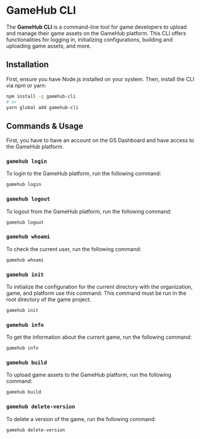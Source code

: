 # GameHub CLI

The **GameHub CLI** is a command-line tool for game developers to upload and manage their game assets on the GameHub platform. This CLI offers functionalities for logging in, initializing configurations, building and uploading game assets, and more.

## Installation

First, ensure you have Node.js installed on your system. Then, install the CLI via npm or yarn:

```bash
npm install -g gamehub-cli
# or
yarn global add gamehub-cli
```

## Commands & Usage

First, you have to have an account on the GS Dashboard and have access to the GameHub platform.

### `gamehub login`

To login to the GameHub platform, run the following command:

```bash
gamehub login
```

### `gamehub logout`

To logout from the GameHub platform, run the following command:

```bash
gamehub logout
```

### `gamehub whoami`

To check the current user, run the following command:

```bash
gamehub whoami
```

### `gamehub init`

To initialize the configuration for the current directory with the organization, game, and platform use this command. This command must be run in the root directory of the game project.

```bash
gamehub init
```

### `gamehub info`

To get the information about the current game, run the following command:

```bash
gamehub info
```

### `gamehub build`

To upload game assets to the GameHub platform, run the following command:

```bash
gamehub build
```

### `gamehub delete-version`

To delete a version of the game, run the following command:

```bash
gamehub delete-version
```

